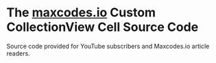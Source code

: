 # The **[maxcodes.io](https://www.maxcodes.io)** Custom CollectionView Cell Source Code
Source code provided for YouTube subscribers and Maxcodes.io article readers.





